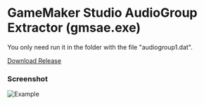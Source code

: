 # GameMaker Studio AudioGroup Extractor (gmsae.exe)

You only need run it in the folder with the file "audiogroup1.dat".

[Download Release](https://github.com/jonathanhecl/GMS-audiogroup-extractor/releases/)

### Screenshot

![Example](https://i.imgur.com/ptiwBYN.png)

